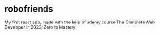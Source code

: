 # robofriends

My first react app, made with the help of udemy course The Complete Web Developer in 2023: Zero to Mastery
